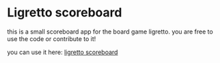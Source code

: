 # Ligretto scoreboard

this is a small scoreboard app for the board game ligretto.
you are free to use the code or contribute to it!

you can use it here: [ligretto scoreboard](https://siggiboy09.github.io/ligretto-scoreboard)
